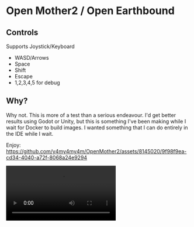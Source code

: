 # Open Mother2 / Open Earthbound

## Controls
Supports Joystick/Keyboard
- WASD/Arrows
- Space
- Shift
- Escape
- 1,2,3,4,5 for debug

## Why?

Why not.
This is more of a test than a serious endeavour.
I'd get better results using Godot or Unity, but this is something I've been making while I wait for Docker to build images.
I wanted something that I can do entirely in the IDE while I wait.

Enjoy:
https://github.com/y4my4my4m/OpenMother2/assets/8145020/9f98f9ea-cd34-4040-a72f-8068a24e9294

<video src="https://github-production-user-asset-6210df.s3.amazonaws.com/8145020/318272402-9f98f9ea-cd34-4040-a72f-8068a24e9294.mp4?X-Amz-Algorithm=AWS4-HMAC-SHA256&X-Amz-Credential=AKIAVCODYLSA53PQK4ZA%2F20240331%2Fus-east-1%2Fs3%2Faws4_request&X-Amz-Date=20240331T133022Z&X-Amz-Expires=300&X-Amz-Signature=2dec51571b18681161c49cb39363f6b3e7f997a189c340b0ddd7477fe126fc25&X-Amz-SignedHeaders=host&actor_id=8145020&key_id=0&repo_id=773960748"/>
